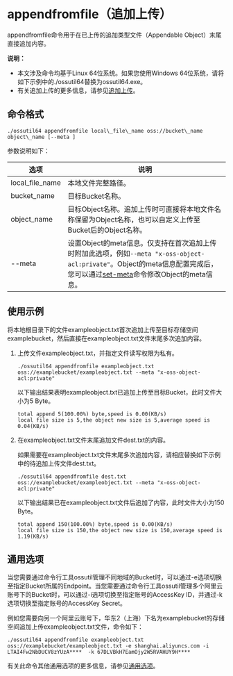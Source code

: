 # appendfromfile（追加上传）

appendfromfile命令用于在已上传的追加类型文件（Appendable Object）末尾直接追加内容。

**说明：**

-   本文涉及命令均基于Linux 64位系统。如果您使用Windows 64位系统，请将如下示例中的./ossutil64替换为ossutil64.exe。
-   有关追加上传的更多信息，请参见[追加上传](/cn.zh-CN/开发指南/对象/文件（Object）/上传文件（Object）/追加上传.md)。

## 命令格式

```
./ossutil64 appendfromfile local\_file\_name oss://bucket\_name object\_name [--meta ]
```

参数说明如下：

|选项|说明|
|--|--|
|local\_file\_name|本地文件完整路径。|
|bucket\_name|目标Bucket名称。|
|object\_name|目标Object名称。追加上传时可直接将本地文件名称保留为Object名称，也可以自定义上传至Bucket后的Object名称。|
|--meta|设置Object的meta信息。仅支持在首次追加上传时附加此选项，例如`--meta "x-oss-object-acl:private"`。Object的meta信息配置完成后，您可以通过[set-meta](/cn.zh-CN/常用工具/命令行工具ossutil/常用命令/set-meta.md)命令修改Object的meta信息。 |

## 使用示例

将本地根目录下的文件exampleobject.txt首次追加上传至目标存储空间examplebucket，然后直接在exampleobject.txt文件末尾多次追加内容。

1.  上传文件exampleobject.txt，并指定文件读写权限为私有。

    ```
    ./ossutil64 appendfromfile exampleobject.txt oss://examplebucket/exampleobject.txt --meta "x-oss-object-acl:private"
    ```

    以下输出结果表明exampleobject.txt已追加上传至目标Bucket，此时文件大小为5 Byte。

    ```
    total append 5(100.00%) byte,speed is 0.00(KB/s)
    local file size is 5,the object new size is 5,average speed is 0.04(KB/s)
    ```

2.  在exampleobject.txt文件末尾追加文件dest.txt的内容。

    如果需要在exampleobject.txt文件末尾多次追加内容，请相应替换如下示例中的待追加上传文件dest.txt。

    ```
    ./ossutil64 appendfromfile dest.txt oss://examplebucket/exampleobject.txt --meta "x-oss-object-acl:private"
    ```

    以下输出结果已在exampleobject.txt文件后追加了内容，此时文件大小为150 Byte。

    ```
    total append 150(100.00%) byte,speed is 0.00(KB/s)
    local file size is 150,the object new size is 150,average speed is 1.19(KB/s)
    ```


## 通用选项

当您需要通过命令行工具ossutil管理不同地域的Bucket时，可以通过-e选项切换至指定Bucket所属的Endpoint。当您需要通过命令行工具ossutil管理多个阿里云账号下的Bucket时，可以通过-i选项切换至指定账号的AccessKey ID，并通过-k选项切换至指定账号的AccessKey Secret。

例如您需要向另一个阿里云账号下，华东2（上海）下名为examplebucket的存储空间追加上传exampleobject.txt文件，命令如下：

```
./ossutil64 appendfromfile exampleobject.txt oss://examplebucket/exampleobject.txt -e shanghai.aliyuncs.com -i LTAI4Fw2NbDUCV8zYUzA****  -k 67DLVBkH7EamOjy2W5RVAHUY9H****
```

有关此命令其他通用选项的更多信息，请参见[通用选项](/cn.zh-CN/常用工具/命令行工具ossutil/查看选项.md)。

